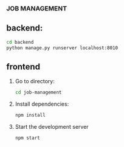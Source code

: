 ### JOB MANAGEMENT

## backend:
```bash
cd backend
python manage.py runserver localhost:8010
```

## frontend
1. Go to directory:
   ```bash
   cd job-management
2. Install dependencies:
   ```bash
   npm install
3. Start the development server
   ```bash
   npm start
